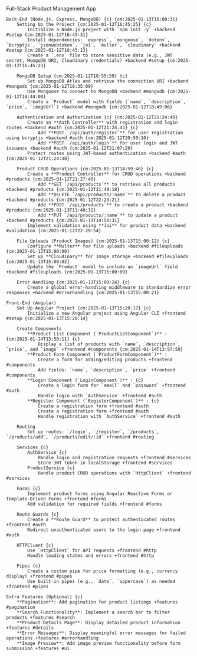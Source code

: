 Full-Stack Product Management App

    Back-End (Node.js, Express, MongoDB) {c} {cm:2025-01-13T15:00:31}
        Setting Up the Project {cm:2025-01-12T16:45:25} {c}
            Initialize a Node.js project with `npm init -y` +backend #setup {cm:2025-01-12T16:43:31}
            Install dependencies: `express`, `mongoose`, `dotenv`, `bcryptjs`, `jsonwebtoken`, `joi`, `multer`, `cloudinary` +backend #setup {cm:2025-01-12T16:45:13}
            Create a `.env` file to store sensitive data (e.g., JWT secret, MongoDB URI, Cloudinary credentials) +backend #setup {cm:2025-01-12T16:45:23}

        MongoDB Setup {cm:2025-01-12T18:55:59} {c}
            Set up MongoDB Atlas and retrieve the connection URI +backend #mongodb {cm:2025-01-12T18:35:09}
            Use Mongoose to connect to MongoDB +backend #mongodb {cm:2025-01-12T18:44:00}
            Create a `Product` model with fields (`name`, `description`, `price`, `imageUrl`) +backend #mongodb {cm:2025-01-12T18:49:06}

        Authentication and Authorization {c} {cm:2025-01-12T21:24:49}
            Create an **Auth Controller** with registration and login routes +backend #auth {cm:2025-01-12T21:24:43} {c}
                Add **POST `/api/auth/register`** for user registration using bcryptjs +backend #auth {cm:2025-01-12T20:50:10}
                Add **POST `/api/auth/login`** for user login and JWT issuance +backend #auth {cm:2025-01-12T21:07:29}
            Protect routes using JWT-based authentication +backend #auth {cm:2025-01-12T21:24:38}

        Product CRUD Operations {cm:2025-01-13T14:59:46} {c}
            Create a **Product Controller** for CRUD operations +backend #products {cm:2025-01-12T21:27:40}
                Add **GET `/api/products`** to retrieve all products +backend #products {cm:2025-01-12T21:49:18}
                Add **DELETE `/api/products/:name`** to delete a product +backend #products {cm:2025-01-12T22:23:21}
                Add **POST `/api/products`** to create a product +backend #products {cm:2025-01-13T11:40:32}
                Add **PUT `/api/products/:name`** to update a product +backend #products {cm:2025-01-13T14:58:31}
            Implement validation using **Joi** for product data +backend #validation {cm:2025-01-12T22:29:54}

        File Uploads (Product Images) {cm:2025-01-13T15:00:12} {c}
            Configure **Multer** for file uploads +backend #fileuploads {cm:2025-01-13T15:00:00}
            Set up **Cloudinary** for image storage +backend #fileuploads {cm:2025-01-13T15:00:02}
            Update the `Product` model to include an `imageUrl` field +backend #fileuploads {cm:2025-01-13T15:00:09}

        Error Handling {cm:2025-01-13T15:00:24} {c}
            Create a global error-handling middleware to standardize error responses +backend #errorhandling {cm:2025-01-13T15:00:21}

    Front-End (Angular)
        Set Up Angular Project {cm:2025-01-13T15:20:17} {c}
            Initialize a new Angular project using Angular CLI +frontend #setup {cm:2025-01-13T15:20:14}

        Create Components
            **Product List Component (`ProductListComponent`)** : {cm:2025-01-14T13:58:11} {c}
                Display a list of products with `name`, `description`, `price`, and `image` +frontend #components {cm:2025-01-14T13:57:59}
            **Product Form Component (`ProductFormComponent`)** :
                Create a form for adding/editing products +frontend #components
                Add fields: `name`, `description`, `price` +frontend #components
            **Login Component (`LoginComponent`)** : {c}
                Create a login form for `email` and `password` +frontend #auth
                Handle login with `AuthService` +frontend #auth
            **Register Component (`RegisterComponent`)** : {c}
                Create a registration form +frontend #auth
                Create a registration form +frontend #auth
                Handle registration with `AuthService` +frontend #auth

        Routing
            Set up routes: `/login`, `/register`, `/products`, `/products/add`, `/products/edit/:id` +frontend #routing

        Services {c}
            AuthService {c}
                Handle login and registration requests +frontend #services
                Store JWT token in localStorage +frontend #services
            ProductService {c}
                Handle product CRUD operations with `HttpClient` +frontend #services

        Forms {c}
            Implement product forms using Angular Reactive Forms or Template-Driven Forms +frontend #forms
            Add validation for required fields +frontend #forms

        Route Guards {c}
            Create a **Route Guard** to protect authenticated routes +frontend #auth
            Redirect unauthenticated users to the login page +frontend #auth

        HTTPClient {c}
            Use `HttpClient` for API requests +frontend #http
            Handle loading states and errors +frontend #http

        Pipes {c}
            Create a custom pipe for price formatting (e.g., currency display) +frontend #pipes
            Use built-in pipes (e.g., `date`, `uppercase`) as needed +frontend #pipes

    Extra Features (Optional) {c}
        **Pagination**: Add pagination for product listings +features #pagination
        **Search Functionality**: Implement a search bar to filter products +features #search
        **Product Details Page**: Display detailed product information +features #details
        **Error Messages**: Display meaningful error messages for failed operations +features #errorhandling
        **Image Preview**: Add image preview functionality before form submission +features #ui
